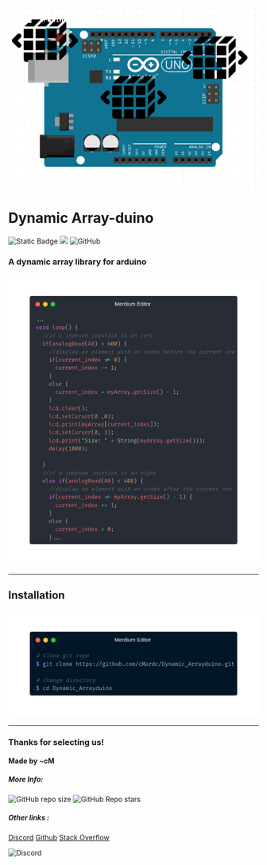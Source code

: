<img src='docs/assets/logo.png'>
<h1>Dynamic Array-duino</h1>


![Static Badge](https://img.shields.io/badge/Language-C++(Arduino)-blue) 
<img src='https://camo.githubusercontent.com/755bb11263af7dd8a1754aabd6faca950bb935701f7d5f9b7a6359d21e9c6d45/68747470733a2f2f696d672e736869656c64732e696f2f6769746875622f646f776e6c6f6164732f634d617264632f44796e616d69635f41727261796475696e6f2f746f74616c'>
![GitHub](https://img.shields.io/github/license/cMardc/Dynamic_Arrayduino)

<h3>A dynamic array library for arduino</h3>

<img src='docs/assets/example.png'>

<hr>
<h2>Installation</h2>
<img src='docs/assets/install.png'>

<hr>
<h3>Thanks for selecting us!</h3>
<h4>Made by ~cM</h4>
<h5>More Info: </h5>

![GitHub repo size](https://img.shields.io/github/repo-size/cMardc/Dynamic_Arrayduino)
![GitHub Repo stars](https://img.shields.io/github/stars/cMardc/Dynamic_Arrayduino)



<h5>Other links : </h5>
<a href="https://discord.gg/5W4XtHkc6g">Discord</a>
<a href="https://github.com/cMardc">Github</a>
<a href="https://stackoverflow.com/users/21458468/merd-ceferzade">Stack Overflow</a>


![Discord](https://img.shields.io/discord/1051030547402588170)

